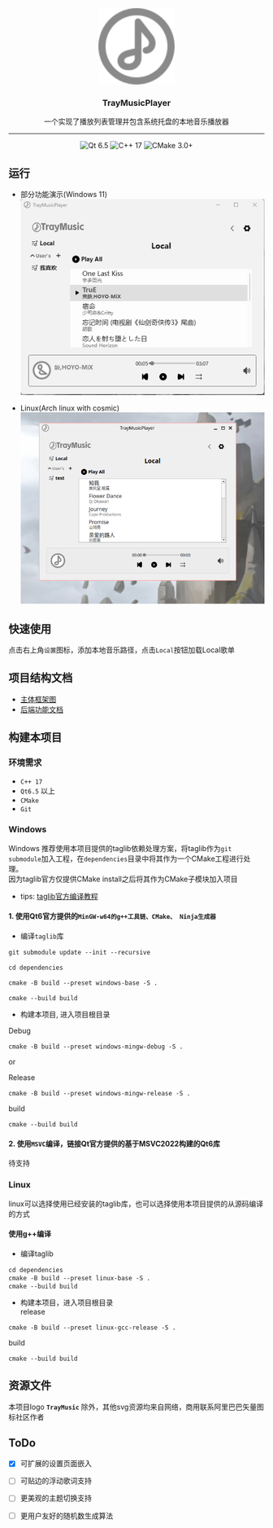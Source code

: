 <p align="center">
  <img src="docs/img/tray-logo.svg" alt="Tray Core Module Icon" width="150">
  <h3 align="center">TrayMusicPlayer</h3>
  <p align="center">
    一个实现了播放列表管理并包含系统托盘的本地音乐播放器
  </p>
</p>

---

<p align="center">
  <img src="https://img.shields.io/badge/Qt-6.5-green?logo=qt&logoColor=white" alt="Qt 6.5"/>
  <img src="https://img.shields.io/badge/C%2B%2B-17-blue?logo=c%2B%2B&logoColor=white" alt="C++ 17"/>
  <img src="https://img.shields.io/badge/CMake-3.20%2B-orange?logo=cmake&logoColor=white" alt="CMake 3.0+"/>
</p>


## 运行
- 部分功能演示(Windows 11)  
  ![show](docs/img/show-windows11.gif)

- Linux(Arch linux with cosmic)  
  ![show_linux](docs/img/show-view-linux.png)  

## 快速使用
点击右上角`设置`图标，添加本地音乐路径，点击`Local`按钮加载Local歌单

## 项目结构文档
- [主体框架图](docs/UML/index.md)
- [后端功能文档](docs/Core.md)

## 构建本项目

### 环境需求
- `C++ 17`
- `Qt6.5` 以上
- `CMake`
- `Git`

### Windows
Windows 推荐使用本项目提供的taglib依赖处理方案，将taglib作为`git submodule`加入工程，在`dependencies`目录中将其作为一个CMake工程进行处理。  
因为taglib官方仅提供CMake install之后将其作为CMake子模块加入项目
- tips: [taglib官方编译教程](https://github.com/taglib/taglib/blob/master/INSTALL.md)

#### 1. 使用Qt6官方提供的`MinGW-w64的g++工具链、CMake、 Ninja生成器`

- 编译`taglib`库

```shell
git submodule update --init --recursive
```

```shell
cd dependencies
```

```shell
cmake -B build --preset windows-base -S .
```

```shell
cmake --build build
```

- 构建本项目, 进入项目根目录

Debug
```shell
cmake -B build --preset windows-mingw-debug -S .
```
or 

Release
```shell
cmake -B build --preset windows-mingw-release -S .
```

build
```shell
cmake --build build
```

#### 2. 使用`MSVC`编译，链接Qt官方提供的基于MSVC2022构建的Qt6库

待支持


### Linux
linux可以选择使用已经安装的taglib库，也可以选择使用本项目提供的从源码编译的方式

#### 使用g++编译
- 编译taglib
```shell
cd dependencies
cmake -B build --preset linux-base -S .
cmake --build build
```

- 构建本项目，进入项目根目录  
release
```shell
cmake -B build --preset linux-gcc-release -S .
```
build
```
cmake --build build
```

## 资源文件
本项目logo **`TrayMusic`** 除外，其他svg资源均来自网络，商用联系阿里巴巴矢量图标社区作者

## ToDo
- [x] 可扩展的设置页面嵌入
- [ ] 可贴边的浮动歌词支持
- [ ] 更美观的主题切换支持
- [ ] 更用户友好的随机数生成算法

